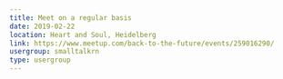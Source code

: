 ```yaml
---
title: Meet on a regular basis
date: 2019-02-22
location: Heart and Soul, Heidelberg
link: https://www.meetup.com/back-to-the-future/events/259016290/
usergroup: smalltalkrn
type: usergroup
---
```

